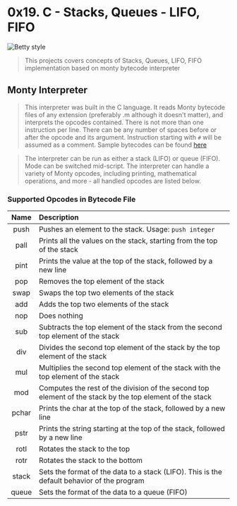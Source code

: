 # 0x19. C - Stacks, Queues - LIFO, FIFO

![Betty style](https://img.shields.io/badge/betty-style%20guide-purple?style=round-square)
> This projects covers concepts of Stacks, Queues, LIFO, FIFO implementation based on monty bytecode interpreter

## Monty Interpreter
> This interpreter was built in the C language. It reads Monty bytecode files of any extension (preferably .m although it doesn't matter), and interprets the opcodes contained. There is not more than one instruction per line. There can be any number of spaces before or after the opcode and its argument. Instruction starting with `#` will be assumed as a comment. Sample bytecodes can be found [here](https://github.com/bekalue/monty/tree/main/bytecodes)

> The interpreter can be run as either a stack (LIFO) or queue (FIFO). Mode can be switched mid-script. The interpreter can handle a variety of Monty opcodes, including printing, mathematical operations, and more - all handled opcodes are listed below.

### Supported Opcodes in Bytecode File

| Name | Description |
|:--:|:--|
| push | Pushes an element to the stack. Usage: `push integer` |
| pall | Prints all the values on the stack, starting from the top of the stack |
| pint | Prints the value at the top of the stack, followed by a new line |
| pop | Removes the top element of the stack |
| swap | Swaps the top two elements of the stack |
| add | Adds the top two elements of the stack |
| nop | Does nothing |
| sub | Subtracts the top element of the stack from the second top element of the stack |
| div | Divides the second top element of the stack by the top element of the stack |
| mul | Multiplies the second top element of the stack with the top element of the stack |
| mod | Computes the rest of the division of the second top element of the stack by the top element of the stack |
| pchar | Prints the char at the top of the stack, followed by a new line |
| pstr | Prints the string starting at the top of the stack, followed by a new line |
| rotl | Rotates the stack to the top |
| rotr | Rotates the stack to the bottom |
| stack | Sets the format of the data to a stack (LIFO). This is the default behavior of the program |
| queue| Sets the format of the data to a queue (FIFO) |
